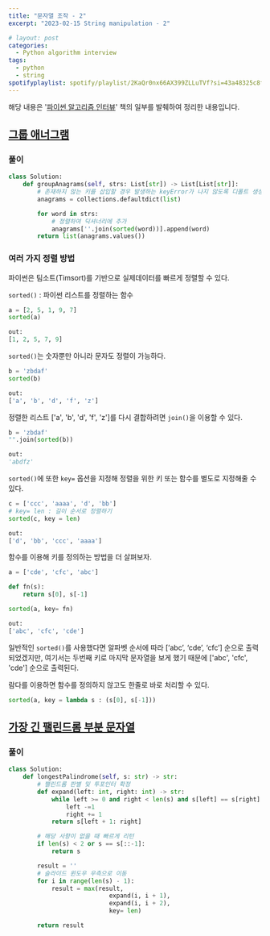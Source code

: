 ```yaml
---
title: "문자열 조작 - 2"
excerpt: "2023-02-15 String manipulation - 2"

# layout: post
categories:
  - Python algorithm interview
tags:
  - python
  - string
spotifyplaylist: spotify/playlist/2KaQr0nx66AX399ZLLuTVf?si=43a48325c8fc4b16
---
```

해당 내용은 '[파이썬 알고리즘 인터뷰](https://product.kyobobook.co.kr/detail/S000001932748)' 책의 일부를 발췌하여 정리한 내용입니다.

## [그룹 애너그램](https://leetcode.com/problems/group-anagrams/)

### 풀이

```python
class Solution:
    def groupAnagrams(self, strs: List[str]) -> List[List[str]]:
        # 존재하지 않는 키를 삽입할 경우 발생하는 keyError가 나지 않도록 디폴트 생성
        anagrams = collections.defaultdict(list)

        for word in strs:
            # 정렬하여 딕셔너리에 추가
            anagrams[''.join(sorted(word))].append(word)
        return list(anagrams.values())
```

### 여러 가지 정렬 방법

파이썬은 팀소트(Timsort)를 기반으로 실제데이터를 빠르게 정렬할 수 있다.

`sorted()` : 파이썬 리스트를 정렬하는 함수

```python
a = [2, 5, 1, 9, 7]
sorted(a)

out:
[1, 2, 5, 7, 9]
```

`sorted()`는 숫자뿐만 아니라 문자도 정렬이 가능하다.

```python
b = 'zbdaf'
sorted(b)

out:
['a', 'b', 'd', 'f', 'z']
```

정렬한 리스트 ['a', 'b', 'd', 'f', 'z']를 다시 결합하려면 `join()`을 이용할 수 있다.

```python
b = 'zbdaf'
"".join(sorted(b))

out:
'abdfz'
```

`sorted()`에 또한 `key=` 옵션을 지정해 정렬을 위한 키 또는 함수를 별도로 지정해줄 수 있다.

```python
c = ['ccc', 'aaaa', 'd', 'bb']
# key= len : 길이 순서로 정렬하기
sorted(c, key = len)

out:
['d', 'bb', 'ccc', 'aaaa']
```

함수를 이용해 키를 정의하는 방법을 더 살펴보자.

```python
a = ['cde', 'cfc', 'abc']

def fn(s):
	return s[0], s[-1]

sorted(a, key= fn)

out:
['abc', 'cfc', 'cde']
```

일반적인 `sorted()`를 사용했다면 알파벳 순서에 따라 [’abc’, ‘cde’, ‘cfc’] 순으로 출력되었겠지만, 여기서는 두번째 키로 마지막 문자열을 보게 했기 때문에 ['abc', 'cfc', 'cde'] 순으로 출력된다.

람다를 이용하면 함수를 정의하지 않고도 한줄로 바로 처리할 수 있다.

```python
sorted(a, key = lambda s : (s[0], s[-1]))
```

## [가장 긴 팰린드롬 부분 문자열](https://leetcode.com/problems/longest-palindromic-substring/)

### 풀이

```python
class Solution:
    def longestPalindrome(self, s: str) -> str:
        # 팰린드롬 판별 및 투포인터 확정
        def expand(left: int, right: int) -> str:
            while left >= 0 and right < len(s) and s[left] == s[right]:
                left -=1
                right += 1
            return s[left + 1: right]

        # 해당 사항이 없을 때 빠르게 리턴
        if len(s) < 2 or s == s[::-1]:
            return s

        result = ''
        # 슬라이드 윈도우 우측으로 이동
        for i in range(len(s) - 1):
            result = max(result,
                            expand(i, i + 1),
                            expand(i, i + 2),
                            key= len)

        return result
```